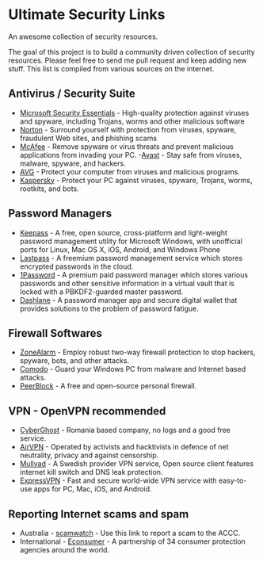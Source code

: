 # Ultimate Security Links
An awesome collection of security resources.

The goal of this project is to build a community driven collection of security resources. Please feel free to send me pull request and keep adding new stuff. This list is compiled from various sources on the internet.

## Antivirus / Security Suite ##

- [Microsoft Security Essentials](http://windows.microsoft.com/en-us/windows/security-essentials-download) - High-quality protection against viruses and spyware, including Trojans, worms and other malicious software
- [Norton](https://us.norton.com/) - Surround yourself with protection from viruses, spyware, fraudulent Web sites, and phishing scams
- [McAfee](http://www.mcafee.com/us/) - Remove spyware or virus threats and prevent malicious applications from invading your PC.
-[Avast](https://www.avast.com/en-us/index) - Stay safe from viruses, malware, spyware, and hackers.
- [AVG](http://www.avg.com/au-en/homepage) - Protect your computer from viruses and malicious programs.
- [Kaspersky](http://www.kaspersky.com/) - Protect your PC against viruses, spyware, Trojans, worms, rootkits, and bots.

## Password Managers ##
- [Keepass](http://keepass.info/) - A free, open source, cross-platform and light-weight password management utility for Microsoft Windows, with unofficial ports for Linux, Mac OS X, iOS, Android, and Windows Phone
- [Lastpass](https://lastpass.com/) - A freemium password management service which stores encrypted passwords in the cloud.
- [1Password](https://agilebits.com/onepassword) - A premium paid password manager which stores various passwords and other sensitive information in a virtual vault that is locked with a PBKDF2-guarded master password.
- [Dashlane](https://www.dashlane.com/) - A password manager app and secure digital wallet that provides solutions to the problem of password fatigue.

## Firewall Softwares ##
- [ZoneAlarm](http://www.zonealarm.com/software/free-firewall/) - Employ robust two-way firewall protection to stop hackers, spyware, bots, and other attacks.
- [Comodo](https://www.comodo.com/) - Guard your Windows PC from malware and Internet based attacks.
- [PeerBlock](http://www.peerblock.com/) - A free and open-source personal firewall.

## VPN - OpenVPN recommended ##
- [CyberGhost](https://www.cyberghostvpn.com) - Romania based company, no logs and a good free service.
- [AirVPN](https://airvpn.org/) - Operated by activists and hacktivists in defence of net neutrality, privacy and against censorship. 
- [Mullvad](https://mullvad.net/en/) - A Swedish provider VPN service, Open source client features internet kill switch and DNS leak protection.
- [ExpressVPN](https://www.expressvpn.com/) - Fast and secure world-wide VPN service with easy-to-use apps for PC, Mac, iOS, and Android.

## Reporting Internet scams and spam ##
- Australia - [scamwatch](https://www.scamwatch.gov.au/report-a-scam) - Use this link to report a scam to the ACCC.
- International - [Econsumer](https://www.econsumer.gov) - A partnership of 34 consumer protection agencies around the world.
